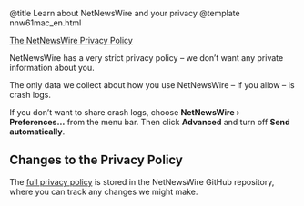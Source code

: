 @title Learn about NetNewsWire and your privacy
@template nnw61mac_en.html

[The NetNewsWire Privacy Policy](https://ranchero.com/netnewswire/privacypolicy)

NetNewsWire has a very strict privacy policy – we don’t want any private information about you.

The only data we collect about how you use NetNewsWire – if you allow – is crash logs.

If you don’t want to share crash logs, choose **NetNewsWire › Preferences…** from the menu bar. Then click **Advanced** and turn off **Send automatically**.


Changes to the Privacy Policy
-----------------------------

The [full privacy policy](https://github.com/Ranchero-Software/NetNewsWire/blob/master/Technotes/privacypolicy.markdown) is stored in the NetNewsWire GitHub repository, where you can track any changes we might make.